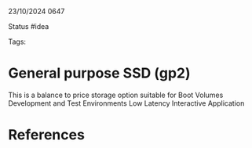 23/10/2024 0647

Status #idea

Tags:

# General purpose SSD (gp2)

This is a balance to price storage option
suitable for 
	Boot Volumes
	Development and Test Environments
	Low Latency Interactive Application


# References
